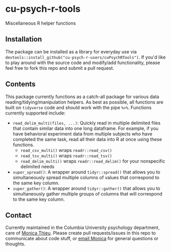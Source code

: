 # cu-psych-r-tools
Miscellaneous R helper functions

## Installation

The package can be installed as a library for everyday use via `devtools::install_github("cu-psych-r-users/cuPsychRTools")`. If you'd like to play around with the source code and modify/add functionality, please feel free to fork this repo and submit a pull request.

## Contents

This package currently functions as a catch-all package for various data reading/tidying/manipulation helpers. As best as possible, all functions are built on `tidyverse` code and should work with the pipe `%>%`. Functions currently supported include:

* `read_delim_multi(files, ...)`: Quickly read in multiple delimited files that contain similar data into one long dataframe. For example, if you have behavioral experiment data from multiple subjects who have completed the same task, read all their data into R at once using these functions.
    + `read_csv_multi()` wraps `readr::read_csv()`
    + `read_tsv_multi()` wraps `readr::read_tsv()`
    + `read_delim_multi()` wraps `readr::read_delim()` for your nonspecific delimited needs
* `super_spread()`: A wrapper around `tidyr::spread()` that allows you to simultaneously spread multiple columns of values that correspond to the same key column.
* `super_gather()`: A wrapper around `tidyr::gather()` that allows you to simultaneously gather multiple groups of columns that will correspond to the same key column.

## Contact

Currently maintained in the Columbia University psychology department, care of [Monica Thieu](https://github.com/monicathieu). Please create pull requests/issues in this repo to communicate about code stuff, or [email Monica](mailto:monica.thieu@columbia.edu) for general questions or thoughts.